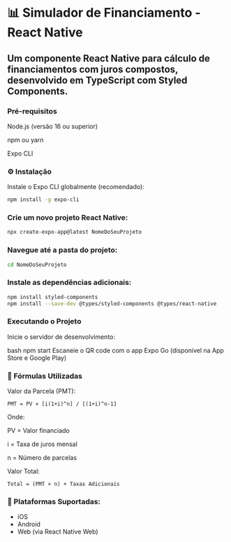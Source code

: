 # 📊 Simulador de Financiamento - React Native
## Um componente React Native para cálculo de financiamentos com juros compostos, desenvolvido em TypeScript com Styled Components.

### Pré-requisitos
Node.js (versão 16 ou superior)

npm ou yarn

Expo CLI

### ⚙️ Instalação
Instale o Expo CLI globalmente (recomendado):

```bash
npm install -g expo-cli
```

### Crie um novo projeto React Native:

```bash
npx create-expo-app@latest NomeDoSeuProjeto
```

### Navegue até a pasta do projeto:

```bash
cd NomeDoSeuProjeto
```

### Instale as dependências adicionais:

```bash
npm install styled-components
npm install --save-dev @types/styled-components @types/react-native
```

 ### Executando o Projeto
Inicie o servidor de desenvolvimento:

bash
npm start
Escaneie o QR code com o app Expo Go (disponível na App Store e Google Play)


### 🧮 Fórmulas Utilizadas
Valor da Parcela (PMT):

```text
PMT = PV × [i(1+i)^n] / [(1+i)^n-1]
```

Onde:

PV = Valor financiado

i = Taxa de juros mensal

n = Número de parcelas

Valor Total:

```text
Total = (PMT × n) + Taxas Adicionais
```

### 📱 Plataformas Suportadas:
- iOS
- Android
- Web (via React Native Web)
